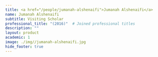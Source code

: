 ```yaml
---
title: <a href="/people/jumanah-alshenaifi">Jumanah Alshenaifi</a>
name: Jumanah Alshenaifi
subtitle: Visiting Scholar
professional_title: "(2016)"  # Joined professional titles
description: ""
layout: product
academic: 1
image: ./img//jumanah-alshenaifi.jpg
hide_footer: true
---
```

